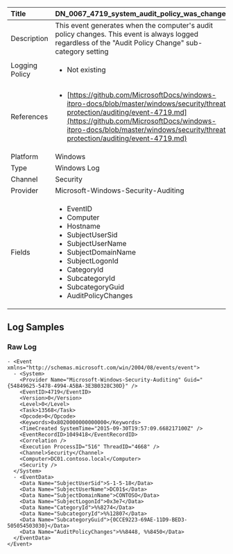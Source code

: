 | Title          | DN_0067_4719_system_audit_policy_was_changed                                                                                                      |
|:---------------|:-----------------------------------------------------------------------------------------------------------------|
| Description    | This event generates when the computer's audit policy changes. This event is always logged regardless of the "Audit Policy Change"  sub-category setting                                                                                                |
| Logging Policy | <ul><li> Not existing </li></ul> |
| References     | <ul><li>[https://github.com/MicrosoftDocs/windows-itpro-docs/blob/master/windows/security/threat-protection/auditing/event-4719.md](https://github.com/MicrosoftDocs/windows-itpro-docs/blob/master/windows/security/threat-protection/auditing/event-4719.md)</li></ul>                                  |
| Platform       | Windows   |
| Type           | Windows Log 		| 
| Channel        | Security    |
| Provider       | Microsoft-Windows-Security-Auditing   |
| Fields         | <ul><li>EventID</li><li>Computer</li><li>Hostname</li><li>SubjectUserSid</li><li>SubjectUserName</li><li>SubjectDomainName</li><li>SubjectLogonId</li><li>CategoryId</li><li>SubcategoryId</li><li>SubcategoryGuid</li><li>AuditPolicyChanges</li></ul>                                               |


## Log Samples

### Raw Log

```
- <Event xmlns="http://schemas.microsoft.com/win/2004/08/events/event">
  - <System>
    <Provider Name="Microsoft-Windows-Security-Auditing" Guid="{54849625-5478-4994-A5BA-3E3B0328C30D}" /> 
    <EventID>4719</EventID> 
    <Version>0</Version> 
    <Level>0</Level> 
    <Task>13568</Task> 
    <Opcode>0</Opcode> 
    <Keywords>0x8020000000000000</Keywords> 
    <TimeCreated SystemTime="2015-09-30T19:57:09.668217100Z" /> 
    <EventRecordID>1049418</EventRecordID> 
    <Correlation /> 
    <Execution ProcessID="516" ThreadID="4668" /> 
    <Channel>Security</Channel> 
    <Computer>DC01.contoso.local</Computer> 
    <Security /> 
  </System>
  - <EventData>
    <Data Name="SubjectUserSid">S-1-5-18</Data> 
    <Data Name="SubjectUserName">DC01$</Data> 
    <Data Name="SubjectDomainName">CONTOSO</Data> 
    <Data Name="SubjectLogonId">0x3e7</Data> 
    <Data Name="CategoryId">%%8274</Data> 
    <Data Name="SubcategoryId">%%12807</Data> 
    <Data Name="SubcategoryGuid">{0CCE9223-69AE-11D9-BED3-505054503030}</Data> 
    <Data Name="AuditPolicyChanges">%%8448, %%8450</Data> 
  </EventData>
</Event>

```




